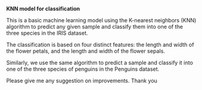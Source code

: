 ****KNN model for classification****

This is a basic machine learning model using the K-nearest neighbors (KNN) algorithm to predict any given sample and classify them into one of the three species in the IRIS dataset.

The classification is based on four distinct features: the length and width of the flower petals, and the length and width of the flower sepals.

Similarly, we use the same algorithm to predict a sample and classify it into one of the three species of penguins in the Penguins dataset.

Please give me any suggestion on improvements. Thank you
